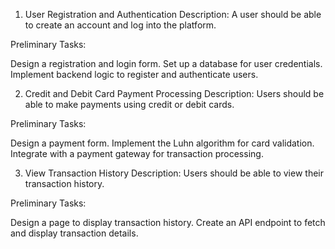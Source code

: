 1. User Registration and Authentication
Description:
A user should be able to create an account and log into the platform.

Preliminary Tasks:

Design a registration and login form.
Set up a database for user credentials.
Implement backend logic to register and authenticate users.

2. Credit and Debit Card Payment Processing
Description:
Users should be able to make payments using credit or debit cards.

Preliminary Tasks:

Design a payment form.
Implement the Luhn algorithm for card validation.
Integrate with a payment gateway for transaction processing.

3. View Transaction History
Description:
Users should be able to view their transaction history.

Preliminary Tasks:

Design a page to display transaction history.
Create an API endpoint to fetch and display transaction details.
